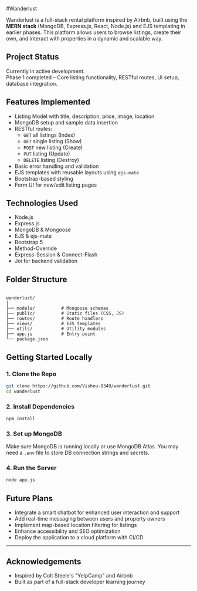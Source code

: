 


#Wanderlust

Wanderlust is a full-stack rental platform inspired by Airbnb, built using the **MERN stack** (MongoDB, Express.js, React, Node.js) and EJS templating in earlier phases. This platform allows users to browse listings, create their own, and interact with properties in a dynamic and scalable way.

##  Project Status

Currently in active development.  
Phase 1 completed – Core listing functionality, RESTful routes, UI setup, database integration.

##  Features Implemented

- Listing Model with title, description, price, image, location
- MongoDB setup and sample data insertion
- RESTful routes:
  - `GET` all listings (Index)
  - `GET` single listing (Show)
  - `POST` new listing (Create)
  - `PUT` listing (Update)
  - `DELETE` listing (Destroy)
- Basic error handling and validation
- EJS templates with reusable layouts using `ejs-mate`
- Bootstrap-based styling
- Form UI for new/edit listing pages

##  Technologies Used

- Node.js  
- Express.js  
- MongoDB & Mongoose  
- EJS & ejs-mate  
- Bootstrap 5  
- Method-Override  
- Express-Session & Connect-Flash  
- Joi for backend validation

##  Folder Structure

```

wanderlust/
│
├── models/          # Mongoose schemas
├── public/          # Static files (CSS, JS)
├── routes/          # Route handlers
├── views/           # EJS templates
├── utils/           # Utility modules
├── app.js           # Entry point
└── package.json

````

##  Getting Started Locally

### 1. Clone the Repo

```bash
git clone https://github.com/Vishnu-8349/wanderlust.git
cd wanderlust
````

### 2. Install Dependencies

```bash
npm install
```

### 3. Set up MongoDB

Make sure MongoDB is running locally or use MongoDB Atlas. You may need a `.env` file to store DB connection strings and secrets.

### 4. Run the Server

```bash
node app.js
```

##  Future Plans

* Integrate a smart chatbot for enhanced user interaction and support
* Add real-time messaging between users and property owners
* Implement map-based location filtering for listings
* Enhance accessibility and SEO optimization
* Deploy the application to a cloud platform with CI/CD

---

## Acknowledgements

* Inspired by Colt Steele's "YelpCamp" and Airbnb
* Built as part of a full-stack developer learning journey

